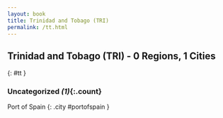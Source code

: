 ```yaml
---
layout: book
title: Trinidad and Tobago (TRI)
permalink: /tt.html
---
```


## Trinidad and Tobago (TRI) - 0 Regions, 1 Cities
{: #tt }





### Uncategorized _(1)_{:.count}


Port of Spain  {: .city #portofspain } <br>


 
